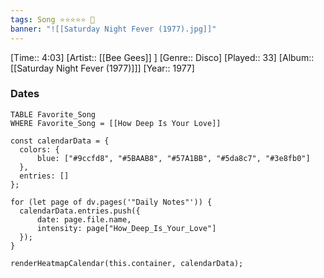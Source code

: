 ```yaml
---
tags: Song ⭐⭐⭐⭐⭐ 💛
banner: "![[Saturday Night Fever (1977).jpg]]"
---
```

[Time:: 4:03]
[Artist:: [[Bee Gees]] ]
[Genre:: Disco]
[Played:: 33]
[Album:: [[Saturday Night Fever (1977)]]]
[Year:: 1977]
### Dates
````dataview
TABLE Favorite_Song
WHERE Favorite_Song = [[How Deep Is Your Love]]
````

  ```dataviewjs
const calendarData = { 
	colors: { 
		blue: ["#9ccfd8", "#5BAAB8", "#57A1BB", "#5da8c7", "#3e8fb0"] 
	}, 
	entries: [] 
}; 

for (let page of dv.pages('"Daily Notes"')) { 
	calendarData.entries.push({ 
		date: page.file.name, 
		intensity: page["How_Deep_Is_Your_Love"]
	}); 
} 

renderHeatmapCalendar(this.container, calendarData);
```
